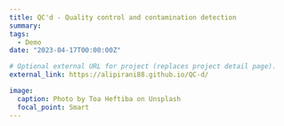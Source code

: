 ```yaml
---
title: QC'd - Quality control and contamination detection
summary: 
tags:
  - Demo
date: "2023-04-17T00:00:00Z"

# Optional external URL for project (replaces project detail page).
external_link: https://alipirani88.github.io/QC-d/

image:
  caption: Photo by Toa Heftiba on Unsplash
  focal_point: Smart
---
```

